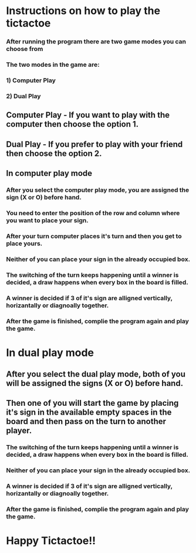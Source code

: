 # Instructions on how to play the tictactoe
### After running the program there are two game modes you can choose from
### The two modes in the game are: 
### 1) Computer Play
### 2) Dual Play
## Computer Play - If you want to play with the computer then choose the option 1.
## Dual Play - If you prefer to play with your friend then choose the option 2.
## In computer play mode
### After you select the computer play mode, you are assigned the sign (X or O) before hand. 
### You need to enter the position of the row and column where you want to place your sign. 
### After your turn computer places it's turn and then you get to place yours.
### Neither of you can place your sign in the already occupied box.
### The switching of the turn keeps happening until a winner is decided, a draw happens when every box in the board is filled.
### A winner is decided if 3 of it's sign are alligned vertically, horizantally or diagnoally together.
### After the game is finished, complie the program again and play the game.
# In dual play mode
## After you select the dual play mode, both of you will be assigned the signs (X or O) before hand.
## Then one of you will start the game by placing it's sign in the available empty spaces in the board and then pass on the turn to another player.
### The switching of the turn keeps happening until a winner is decided, a draw happens when every box in the board is filled.
### Neither of you can place your sign in the already occupied box.
### A winner is decided if 3 of it's sign are alligned vertically, horizantally or diagnoally together.
### After the game is finished, complie the program again and play the game.

# Happy Tictactoe!!